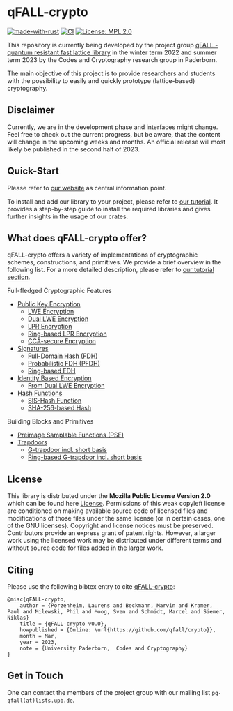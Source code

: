 # qFALL-crypto
[![made-with-rust](https://img.shields.io/badge/Made%20with-Rust-1f425f.svg)](https://www.rust-lang.org/)
[![CI](https://github.com/qfall/crypto/actions/workflows/push.yml/badge.svg?branch=dev)](https://github.com/qfall/crypto/actions/workflows/pull_request.yml)
[![License: MPL 2.0](https://img.shields.io/badge/License-MPL_2.0-brightgreen.svg)](https://opensource.org/licenses/MPL-2.0)

This repository is currently being developed by the project group [qFALL - quantum resistant fast lattice library](https://cs.uni-paderborn.de/cuk/lehre/veranstaltungen/ws-2022-23/project-group-qfall) in the winter term 2022 and summer term 2023 by the Codes and Cryptography research group in Paderborn.

The main objective of this project is to provide researchers and students with the possibility to easily and quickly prototype (lattice-based) cryptography.

## Disclaimer
Currently, we are in the development phase and interfaces might change.
Feel free to check out the current progress, but be aware, that the content will
change in the upcoming weeks and months. An official release will most likely be published in the second half of 2023.

## Quick-Start

Please refer to [our website](https://qfall.github.io/) as central information point.

To install and add our library to your project, please refer to [our tutorial](https://qfall.github.io/book/index.html).
It provides a step-by-step guide to install the required libraries and gives further insights in the usage of our crates.

## What does qFALL-crypto offer?

qFALL-crypto offers a variety of implementations of cryptographic schemes, constructions, and primitives.
We provide a brief overview in the following list.
For a more detailed description, please refer to [our tutorial section](https://qfall.github.io/book/crypto/features.html).

Full-fledged Cryptographic Features
- [Public Key Encryption](https://github.com/qfall/crypto/blob/dev/src/construction/pk_encryption.rs)
    - [LWE Encryption](https://github.com/qfall/crypto/blob/dev/src/construction/pk_encryption/regev.rs)
    - [Dual LWE Encryption](https://github.com/qfall/crypto/blob/dev/src/construction/pk_encryption/dual_regev.rs)
    - [LPR Encryption](https://github.com/qfall/crypto/blob/dev/src/construction/pk_encryption/lpr.rs)
    - [Ring-based LPR Encryption](https://github.com/qfall/crypto/blob/dev/src/construction/pk_encryption/ring_lpr.rs)
    - [CCA-secure Encryption](https://github.com/qfall/crypto/blob/dev/src/construction/pk_encryption/ccs_from_ibe.rs)
- [Signatures](https://github.com/qfall/crypto/blob/dev/src/construction/signature.rs)
    - [Full-Domain Hash (FDH)](https://github.com/qfall/crypto/blob/dev/src/construction/signature/fdh.rs)
    - [Probabilistic FDH (PFDH)](https://github.com/qfall/crypto/blob/dev/src/construction/signature/pfdh.rs)
    - [Ring-based FDH](https://github.com/qfall/crypto/blob/dev/src/construction/signature/fdh/gpv_ring.rs)
- [Identity Based Encryption](https://github.com/qfall/crypto/blob/dev/src/construction/identity_based_encryption.rs)
    - [From Dual LWE Encryption](https://github.com/qfall/crypto/blob/dev/src/construction/identity_based_encryption/dual_regev_ibe.rs)
- [Hash Functions](https://github.com/qfall/crypto/blob/dev/src/construction/hash.rs)
    - [SIS-Hash Function](https://github.com/qfall/crypto/blob/dev/src/construction/hash/sis.rs)
    - [SHA-256-based Hash](https://github.com/qfall/crypto/blob/dev/src/construction/hash/sha256.rs)

Building Blocks and Primitives
- [Preimage Samplable Functions (PSF)](https://github.com/qfall/crypto/blob/dev/src/primitive/psf.rs)
- [Trapdoors](https://github.com/qfall/crypto/blob/dev/src/sample/g_trapdoor.rs)
    - [G-trapdoor incl. short basis](https://github.com/qfall/crypto/blob/dev/src/sample/g_trapdoor/gadget_classical.rs)
    - [Ring-based G-trapdoor incl. short basis](https://github.com/qfall/crypto/blob/dev/src/sample/g_trapdoor/gadget_ring.rs)

## License
This library is distributed under the **Mozilla Public License Version 2.0** which can be found here [License](https://github.com/qfall/crypto/blob/dev/LICENSE).
Permissions of this weak copyleft license are conditioned on making available source code of licensed files and modifications of those files under the same license (or in certain cases, one of the GNU licenses). Copyright and license notices must be preserved. Contributors provide an express grant of patent rights. However, a larger work using the licensed work may be distributed under different terms and without source code for files added in the larger work.

## Citing

Please use the following bibtex entry to cite [qFALL-crypto](https://github.com/qfall/crypto):

```text
@misc{qFALL-crypto,
    author = {Porzenheim, Laurens and Beckmann, Marvin and Kramer, Paul and Milewski, Phil and Moog, Sven and Schmidt, Marcel and Siemer, Niklas}
    title = {qFALL-crypto v0.0},
    howpublished = {Online: \url{https://github.com/qfall/crypto}},
    month = Mar,
    year = 2023,
    note = {University Paderborn,  Codes and Cryptography}
}
```

## Get in Touch
One can contact the members of the project group with our mailing list `pg-qfall(at)lists.upb.de`.
